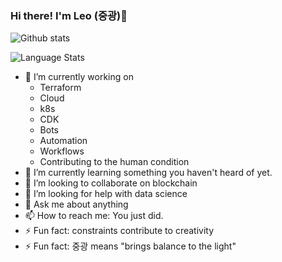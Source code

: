 ### Hi there! I'm Leo (중광)👋

![Github stats](https://github-readme-stats.vercel.app/api?username=r351574nc3)

![Language Stats](https://github-readme-stats.vercel.app/api/top-langs/?username=r351574nc3)

- 🔭 I’m currently working on
    - Terraform
    - Cloud
    - k8s
    - CDK
    - Bots
    - Automation
    - Workflows
    - Contributing to the human condition
- 🌱 I’m currently learning something you haven't heard of yet.
- 👯 I’m looking to collaborate on blockchain
- 🤔 I’m looking for help with data science
- 💬 Ask me about anything
- 📫 How to reach me: You just did.
- ⚡ Fun fact: constraints contribute to creativity
- ⚡ Fun fact: 중광 means "brings balance to the light"

